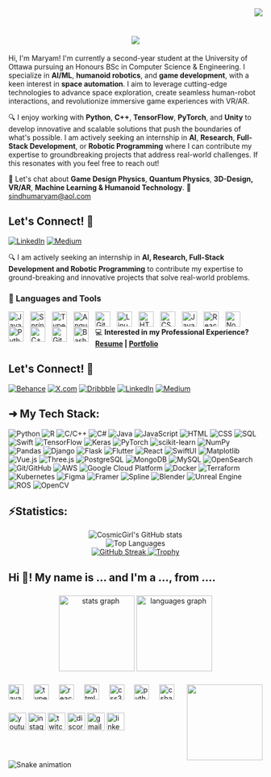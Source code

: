 <!-- Name: Maryam Sindhu -->
<!-- Date: 19-06-2024 --> 
<!-- Tech Used: HTML (Language), MarkDown (Language) --> 

<!-- Header with Swapping and Typing Text -->
<!-- Visitor badge with inline CSS -->
<div align="right">
    <a href="https://visitcount.itsvg.in">
        <img src="https://visitcount.itsvg.in/api?id=CosmicGirl-m&label=Profile%20Views&color=12&icon=0&pretty=true" />
        <br/>
    </a>

<!-- Interactive Intro -->
<h1 align="center">
    <img src="https://readme-typing-svg.herokuapp.com/?font=Righteous&size=35&center=true&vCenter=true&width=500&height=70&duration=4000&lines=Hi+There!+I'm+Maryam+✦;+Welcome+to+my+GitHub.;&color=000000" />
</h1>

<!-- A little about me section --> 
<div align="left">
Hi, I'm Maryam! I'm currently a second-year student at the University of Ottawa pursuing an Honours BSc in Computer Science & Engineering. I specialize in <strong>AI/ML</strong>, <strong>humanoid robotics</strong>, and <strong>game development</strong>, with a keen interest in <strong>space automation</strong>. I aim to leverage cutting-edge technologies to advance space exploration, create seamless human-robot interactions, and revolutionize immersive game experiences with VR/AR.  
    
🔍 I enjoy working with **Python**, **C++**, **TensorFlow**, **PyTorch**, and **Unity** to develop innovative and scalable solutions that push the boundaries of what's possible. I am actively seeking an internship in **AI**, **Research**, **Full-Stack Development**, or **Robotic Programming** where I can contribute my expertise to groundbreaking projects that address real-world challenges. If this resonates with you feel free to reach out!

💬 Let's chat about **Game Design Physics**, **Quantum Physics**, **3D-Design, VR/AR**, **Machine Learning & Humanoid Technology**. 📧 sindhumaryam@aol.com

## **Let's Connect! 🤝**<br/>
[![LinkedIn](https://img.shields.io/badge/LinkedIn-0077B5?style=flat&logo=linkedin&logoColor=white)](https://www.linkedin.com/in/maryam-sindhu-652673301/)
[![Medium](https://img.shields.io/badge/Medium-12100E?style=flat&logo=medium&logoColor=white)](https://medium.com/@maryamks897)


🔍 I am actively seeking an internship in **AI, Research, Full-Stack Development and Robotic Programming** to contribute my expertise to ground-breaking and innovative projects that solve real-world problems. 

### 🧰 Languages and Tools

<img align="left" alt="Java" width="30px" style="padding-right:10px;" src="https://cdn.jsdelivr.net/gh/devicons/devicon/icons/java/java-original.svg"/>
<img align="left" alt="Spring" width="30px" style="padding-right:10px;" src="https://cdn.jsdelivr.net/gh/devicons/devicon/icons/spring/spring-original.svg" />
<img align="left" alt="TypeScript" width="30px" style="padding-right:10px;" src="https://cdn.jsdelivr.net/gh/devicons/devicon/icons/typescript/typescript-plain.svg" />
<img align="left" alt="Angular" width="30px" style="padding-right:10px;" src="https://cdn.jsdelivr.net/gh/devicons/devicon/icons/angularjs/angularjs-plain.svg" />
<img align="left" alt="Git" width="30px" style="padding-right:10px;" src="https://cdn.jsdelivr.net/gh/devicons/devicon/icons/git/git-original.svg" />
<img align="left" alt="Linux" width="30px" style="padding-right:10px;" src="https://cdn.jsdelivr.net/gh/devicons/devicon/icons/linux/linux-original.svg" />
<img align="left" alt="HTML" width="30px" style="padding-right:10px;" src="https://cdn.jsdelivr.net/gh/devicons/devicon/icons/html5/html5-plain.svg" />
<img align="left" alt="CSS" width="30px" style="padding-right:10px;" src="https://cdn.jsdelivr.net/gh/devicons/devicon/icons/css3/css3-plain.svg" />
<img align="left" alt="JavaScript" width="30px" style="padding-right:10px;" src="https://cdn.jsdelivr.net/gh/devicons/devicon/icons/javascript/javascript-plain.svg" />
<img align="left" alt="React" width="30px" style="padding-right:10px;" src="https://cdn.jsdelivr.net/gh/devicons/devicon/icons/react/react-original.svg" />
<img align="left" alt="NodeJS" width="30px" style="padding-right:10px;" src="https://cdn.jsdelivr.net/gh/devicons/devicon/icons/nodejs/nodejs-original.svg" />
<img align="left" alt="Python" width="30px" style="padding-right:10px;" src="https://cdn.jsdelivr.net/gh/devicons/devicon/icons/python/python-plain.svg" />
<img align="left" alt="C++" width="30px" style="padding-right:10px;" src="https://cdn.jsdelivr.net/gh/devicons/devicon/icons/cplusplus/cplusplus-line.svg" />
<img align="left" alt="GitHub" width="30px" style="padding-right:10px;" src="https://cdn.jsdelivr.net/gh/devicons/devicon/icons/github/github-original.svg" />
<img align="left" alt="Bash" width="30px" style="padding-right:10px;" src="https://cdn.jsdelivr.net/gh/devicons/devicon/icons/bash/bash-original.svg" />
<br />

💻 **Interested in my Professional Experience? <br/> [Resume](Resume-in-progress) | [Portfolio](Portfolio-in-progress)**

## **Let's Connect! 🤝**<br/>
[![Behance](https://img.shields.io/badge/Behance-1769FF?style=flat&logo=behance&logoColor=white)](https://www.behance.net/maryamsindhu)
[![X.com](https://img.shields.io/badge/X.com-12100E?style=flat&logo=x&logoColor=white)](https://x.com/CosmicGirl_m)
[![Dribbble](https://img.shields.io/badge/Dribbble-EA4C89?style=flat&logo=dribbble&logoColor=white)](https://dribbble.com/maryamk99)
[![LinkedIn](https://img.shields.io/badge/LinkedIn-0077B5?style=flat&logo=linkedin&logoColor=white)](https://www.linkedin.com/in/maryam-sindhu-652673301/)
[![Medium](https://img.shields.io/badge/Medium-12100E?style=flat&logo=medium&logoColor=white)](https://medium.com/@maryamks897)

## ➜ My Tech Stack:
![Python](https://img.shields.io/badge/Python-%233776AB?style=flat-square&logo=python&logoColor=white)
![R](https://img.shields.io/badge/R-%23276DC3?style=flat-square&logo=r&logoColor=white)
![C/C++](https://img.shields.io/badge/C%2FC%2B%2B-%2300599C?style=flat-square&logo=c%2B%2B&logoColor=white)
![C#](https://img.shields.io/badge/C%23-%23239120?style=flat-square&logo=c-sharp&logoColor=white)
![Java](https://img.shields.io/badge/Java-%23ED8B00?style=flat-square&logo=java&logoColor=white)
![JavaScript](https://img.shields.io/badge/JavaScript-%23F7DF1E?style=flat-square&logo=javascript&logoColor=black)
![HTML](https://img.shields.io/badge/HTML5-%23E34F26?style=flat-square&logo=html5&logoColor=white)
![CSS](https://img.shields.io/badge/CSS3-%231572B6?style=flat-square&logo=css3&logoColor=white)
![SQL](https://img.shields.io/badge/SQL-%230074E4?style=flat-square&logo=amazon-dynamodb&logoColor=white)
![Swift](https://img.shields.io/badge/Swift-%23FA7343?style=flat-square&logo=swift&logoColor=white)
![TensorFlow](https://img.shields.io/badge/TensorFlow-%23FF6F00?style=flat-square&logo=tensorflow&logoColor=white)
![Keras](https://img.shields.io/badge/Keras-%23D00000?style=flat-square&logo=keras&logoColor=white)
![PyTorch](https://img.shields.io/badge/PyTorch-%23EE4C2C?style=flat-square&logo=pytorch&logoColor=white)
![scikit-learn](https://img.shields.io/badge/scikit--learn-%234EA94B?style=flat-square&logo=scikit-learn&logoColor=white)
![NumPy](https://img.shields.io/badge/NumPy-%23013243?style=flat-square&logo=numpy&logoColor=white)
![Pandas](https://img.shields.io/badge/pandas-%23150458?style=flat-square&logo=pandas&logoColor=white)
![Django](https://img.shields.io/badge/Django-%23092E20?style=flat-square&logo=django&logoColor=white)
![Flask](https://img.shields.io/badge/Flask-%23000?style=flat-square&logo=flask&logoColor=white)
![Flutter](https://img.shields.io/badge/Flutter-%2302569B?style=flat-square&logo=flutter&logoColor=white)
![React](https://img.shields.io/badge/React-%2361DAFB?style=flat-square&logo=react&logoColor=white)
![SwiftUI](https://img.shields.io/badge/SwiftUI-%2376D275?style=flat-square&logo=swift&logoColor=white)
![Matplotlib](https://img.shields.io/badge/Matplotlib-%23000000?style=flat-square&logo=matplotlib&logoColor=%23F37626)
![Vue.js](https://img.shields.io/badge/Vue.js-%234FC08D?style=flat-square&logo=vue.js&logoColor=white)
![Three.js](https://img.shields.io/badge/Three.js-%23000000?style=flat-square&logo=three.js&logoColor=white)
![PostgreSQL](https://img.shields.io/badge/PostgreSQL-%23336791?style=flat-square&logo=postgresql&logoColor=white)
![MongoDB](https://img.shields.io/badge/MongoDB-%234EA94B?style=flat-square&logo=mongodb&logoColor=white)
![MySQL](https://img.shields.io/badge/MySQL-%234479A1?style=flat-square&logo=mysql&logoColor=white)
![OpenSearch](https://img.shields.io/badge/OpenSearch-%23016B9E?style=flat-square&logo=elasticsearch&logoColor=white)
![Git/GitHub](https://img.shields.io/badge/Git%2FGitHub-%23181717?style=flat-square&logo=github)
![AWS](https://img.shields.io/badge/AWS-%23232F3E?style=flat-square&logo=amazonaws&logoColor=white)
![Google Cloud Platform](https://img.shields.io/badge/Google%20Cloud-%234285F4?style=flat-square&logo=google-cloud&logoColor=white)
![Docker](https://img.shields.io/badge/Docker-%232496ED?style=flat-square&logo=docker&logoColor=white)
![Terraform](https://img.shields.io/badge/Terraform-%235835CC?style=flat-square&logo=terraform&logoColor=white)
![Kubernetes](https://img.shields.io/badge/Kubernetes-%23326CE5?style=flat-square&logo=kubernetes&logoColor=white)
![Figma](https://img.shields.io/badge/Figma-%23F24E1E?style=flat-square&logo=figma&logoColor=white)
![Framer](https://img.shields.io/badge/Framer-%2387CFED?style=flat-square&logo=framer&logoColor=white)
![Spline](https://img.shields.io/badge/Spline-%237E4AE8?style=flat-square)
![Blender](https://img.shields.io/badge/Blender-%23F5792A?style=flat-square&logo=blender&logoColor=white)
![Unreal Engine](https://img.shields.io/badge/Unreal%20Engine-%23313131?style=flat-square&logo=unreal-engine&logoColor=white)
![ROS](https://img.shields.io/badge/ROS-%23409FFF?style=flat-square&logo=ros&logoColor=white)
![OpenCV](https://img.shields.io/badge/OpenCV-%235C3EE8?style=flat-square&logo=opencv&logoColor=white)

## ⚡Statistics: 
<div align="center">
  <img src="https://github-readme-stats.vercel.app/api?username=CosmicGirl-m&show_icons=true&title_color=ff69b4&icon_color=ff69b4&text_color=000000&bg_color=ffffff" alt="CosmicGirl's GitHub stats"> <br/>
  <img src="https://github-readme-stats.vercel.app/api/top-langs/?username=CosmicGirl-m&layout=compact&title_color=ff69b4&text_color=000000&bg_color=ffffff" alt="Top Languages"> <br/>
  <a href="https://git.io/streak-stats">
    <img src="https://streak-stats.demolab.com?user=CosmicGirl-m&background=ffffff&ring=ff69b4&fire=ff69b4&currStreakNum=000000&sideNums=000000&currStreakLabel=ff69b4&sideLabels=000000&dates=000000" alt="GitHub Streak">
  </a>
  <a href="https://github.com/ryo-ma/github-profile-trophy">
    <img src="https://github-profile-trophy.vercel.app/?username=CosmicGirl-m&theme=flat&no-bg=true&no-frame=true&title_color=ff69b4&text_color=000000" alt="Trophy">
  </a>
</div>



<h2 align="left">Hi 👋! My name is ... and I'm a ..., from ....</h2>

###

<div align="center">
  <img src="https://github-readme-stats.vercel.app/api?username=cosmiqgirl&hide_title=false&hide_rank=false&show_icons=true&include_all_commits=true&count_private=true&disable_animations=false&theme=dracula&locale=en&hide_border=false" height="150" alt="stats graph"  />
  <img src="https://github-readme-stats.vercel.app/api/top-langs?username=cosmiqgirl&locale=en&hide_title=false&layout=compact&card_width=320&langs_count=5&theme=dracula&hide_border=false" height="150" alt="languages graph"  />
</div>

###

<img align="right" height="150" src="https://i.imgflip.com/65efzo.gif"  />

###

<div align="left">
  <img src="https://cdn.jsdelivr.net/gh/devicons/devicon/icons/javascript/javascript-original.svg" height="30" alt="javascript logo"  />
  <img width="12" />
  <img src="https://cdn.jsdelivr.net/gh/devicons/devicon/icons/typescript/typescript-original.svg" height="30" alt="typescript logo"  />
  <img width="12" />
  <img src="https://cdn.jsdelivr.net/gh/devicons/devicon/icons/react/react-original.svg" height="30" alt="react logo"  />
  <img width="12" />
  <img src="https://cdn.jsdelivr.net/gh/devicons/devicon/icons/html5/html5-original.svg" height="30" alt="html5 logo"  />
  <img width="12" />
  <img src="https://cdn.jsdelivr.net/gh/devicons/devicon/icons/css3/css3-original.svg" height="30" alt="css3 logo"  />
  <img width="12" />
  <img src="https://cdn.jsdelivr.net/gh/devicons/devicon/icons/python/python-original.svg" height="30" alt="python logo"  />
  <img width="12" />
  <img src="https://cdn.jsdelivr.net/gh/devicons/devicon/icons/csharp/csharp-original.svg" height="30" alt="csharp logo"  />
</div>

###

<div align="left">
  <img src="https://img.shields.io/static/v1?message=Youtube&logo=youtube&label=&color=FF0000&logoColor=white&labelColor=&style=for-the-badge" height="35" alt="youtube logo"  />
  <img src="https://img.shields.io/static/v1?message=Instagram&logo=instagram&label=&color=E4405F&logoColor=white&labelColor=&style=for-the-badge" height="35" alt="instagram logo"  />
  <img src="https://img.shields.io/static/v1?message=Twitch&logo=twitch&label=&color=9146FF&logoColor=white&labelColor=&style=for-the-badge" height="35" alt="twitch logo"  />
  <img src="https://img.shields.io/static/v1?message=Discord&logo=discord&label=&color=7289DA&logoColor=white&labelColor=&style=for-the-badge" height="35" alt="discord logo"  />
  <img src="https://img.shields.io/static/v1?message=Gmail&logo=gmail&label=&color=D14836&logoColor=white&labelColor=&style=for-the-badge" height="35" alt="gmail logo"  />
  <img src="https://img.shields.io/static/v1?message=LinkedIn&logo=linkedin&label=&color=0077B5&logoColor=white&labelColor=&style=for-the-badge" height="35" alt="linkedin logo"  />
</div>

###

<br clear="both">

<img src="https://raw.githubusercontent.com/cosmiqgirl/cosmiqgirl/output/snake.svg" alt="Snake animation" />

###
